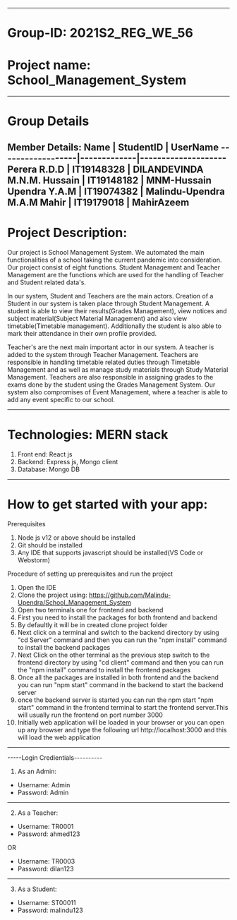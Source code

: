 -------------------------------------------------------------------------------------
# Group-ID: 2021S2_REG_WE_56
# Project name: School_Management_System
-------------------------------------------------------------------------------------
# Group Details
Member Details:
   Name           | StudentID   |    UserName
------------------|-------------|--------------------
   Perera R.D.D   | IT19148328  |    DILANDEVINDA
   M.N.M. Hussain | IT19148182  |    MNM-Hussain
   Upendra Y.A.M  | IT19074382  |    Malindu-Upendra
   M.A.M Mahir    | IT19179018  |    MahirAzeem
------------------------------------------------------
# Project Description:

Our project is School Management System. We automated the main functionalities of a school taking the current pandemic into consideration.
Our project consist of eight functions. Student Management and Teacher Management are the functions which are used for the handling of Teacher and Student related data's.

In our system, Student and Teachers are the main actors. Creation of a Student in our system is taken place through Student Management. A student is able to view their results(Grades Management), view notices and subject material(Subject Material Management) and also view timetable(Timetable management). Additionally the student is also able to mark their attendance in their own profile provided.

Teacher's are the next main important actor in our system. A teacher is added to the system through Teacher Management. Teachers are responsible in handling timetable related duties through Timetable Management and as well as manage study materials through Study Material Management. Teachers are also responsible in assigning grades to the exams done by the student using the Grades Management System. Our system also compromises of Event Management, where a teacher is able to add any event specific to our school.

--------------------------------------------------------------------------------------
# Technologies: MERN stack
1. Front end: React js
2. Backend: Express js, Mongo client
3. Database: Mongo DB
--------------------------------------------------------------------------------------
# How to get started with your app:
Prerequisites
1. Node js v12 or above should be installed
2. Git should be installed
3. Any IDE that supports javascript should be installed(VS Code or Webstorm)

Procedure of setting up prerequisites and run the project
1. Open the IDE
2. Clone the project using: https://github.com/Malindu-Upendra/School_Management_System
3. Open two terminals one for frontend and backend
4. First you need to install the packages for both frontend and backend
5. By defaultly it will be in created clone project folder
6. Next click on a terminal and switch to the backend directory by using "cd Server" command and then you can run the "npm install" command to install the backend packages
7. Next Click on the other terminal as the previous step switch to the frontend directory by using "cd client" command and then you can run the "npm install" command to install the frontend packages
8. Once all the packages are installed in both frontend and the backend you can run "npm start" command in the backend to start the backend server
9. once the backend server is started you can run the npm start "npm start" command in the frontend terminal to start the frontend server.This will usually run the frontend on port number 3000
10. Initially web application will be loaded in your browser or you can open up any browser and type the following url http://localhost:3000 and this will load the web application
-------------------------------------------------------------------------------------------

-----Login Credientials----------
01. As an Admin:
* Username: Admin
* Password: Admin
---------------------------

02. As a Teacher:
* Username: TR0001
* Password: ahmed123

OR

* Username: TR0003
* Password: dilan123

--------------------------
03. As a Student:
* Username: ST00011
* Password: malindu123









